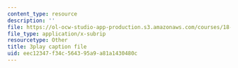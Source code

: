 ```yaml
---
content_type: resource
description: ''
file: https://ol-ocw-studio-app-production.s3.amazonaws.com/courses/18-01sc-single-variable-calculus-fall-2010/eec12347f34c564395a9a81a1430480c_ryLdyDrBfvI.vtt
file_type: application/x-subrip
resourcetype: Other
title: 3play caption file
uid: eec12347-f34c-5643-95a9-a81a1430480c
---
```

